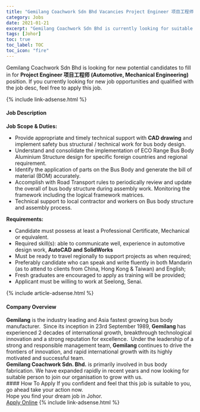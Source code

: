 ```yaml
---
title: "Gemilang Coachwork Sdn Bhd Vacancies Project Engineer 项目工程师 (Automotive, Mechanical Engineering)" 
category: Jobs 
date: 2021-01-21 
excerpt: "Gemilang Coachwork Sdn Bhd is currently looking for suitable person to fill in the Project Engineer 项目工程师 (Automotive, Mechanical Engineering) which positioned at Johor" 
tags: [Johor] 
toc: true 
toc_label: TOC 
toc_icon: "fire" 
--- 
```


<p>Gemilang Coachwork Sdn Bhd is looking for new potential candidates to fill in for <b>Project Engineer 项目工程师 (Automotive, Mechanical Engineering)</b> position. If you currently looking for new job opportunities and qualified with the job desc, feel free to apply this job.
</p>{% include link-adsense.html %} 
<div><div><h4>Job Description</h4></div><div><div><span><div><p><strong>Job Scope &amp; Duties:</strong></p><ul><li>Provide appropriate and timely technical support with <strong>CAD drawing</strong> and implement safety bus structural / technical work for bus body design.</li><li>Understand and consolidate the implementation of ECO Range Bus Body Aluminium Structure design for specific foreign countries and regional requirement.</li><li>Identify the application of parts on the Bus Body and generate the bill of material (BOM) accurately.</li><li>Accomplish with Road Transport rules to periodically review and update the overall of bus body structure during assembly work. Monitoring the framework including the logical framework matrices.</li><li>Technical support to local contractor and workers on Bus body structure and assembly process.</li></ul><p><strong>Requirements:</strong></p><ul><li>Candidate must possess at least a Professional Certificate, Mechanical or equivalent.</li><li>Required skill(s): able to communicate well, experience in automotive design work,&#160;<strong>AutoCAD and SolidWorks</strong></li><li>Must be ready to travel regionally to support projects as when required;</li><li>Preferably candidate who can speak and write fluently in both&#160;Mandarin (as to attend to clients from China, Hong Kong &amp; Taiwan) and English;</li><li>Fresh graduates are encouraged to apply as training will be provided;</li><li>Applicant must be willing to work at Seelong, Senai.</li></ul></div></span></div></div></div> 
{% include article-adsense.html %} 
<div><div><h4>Company Overview</h4></div><div><div><span><div><div><strong>Gemilang</strong> is the industry leading and Asia fastest growing bus body manufacturer.&#160; Since its inception in 23rd September 1989, <strong>Gemilang </strong>has experienced 2 decades of international growth, breakthrough technological innovation and a strong reputation for excellence.&#160; Under the leadership of a strong and responsible management team,<strong> Gemilang </strong>continues to drive the frontiers of innovation, and rapid international growth with its highly motivated and successful team.&#160;</div>
<div><strong>Gemilang Coachwork Sdn. Bhd.</strong> is primarily involved in bus body fabrication. We have expanded rapidly in recent years and now looking for suitable person to join our organisation to grow with us.</div></div></span></div></div></div> 
#### How To Apply 
If you confident and feel that this job is suitable to you, go ahead take your action now. <br/> 
Hope you find your dream job in Johor. <br/> 
<a href="https://www.jobstreet.com.my/en/job/project-engineer-项目工程师-automotive-mechanical-engineering-4467023?jobId=jobstreet-my-job-4467023&sectionRank=28&token=0~2a37671a-a5e2-47b1-b754-f82d8a41a795&fr=SRP%20View%20In%20New%20Ta" class="btn btn--info" target="_blank" rel="nofollow noopenner">Apply Online</a> 
{% include link-adsense.html %} 